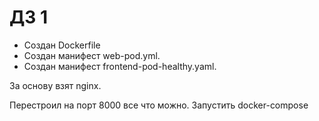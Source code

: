 <H1>ДЗ 1</H1>

- Создан Dockerfile
- Создан манифест web-pod.yml.
- Создан манифест frontend-pod-healthy.yaml.

За основу взят nginx.

Перестроил на порт 8000 все что можно.
Запустить docker-compose






